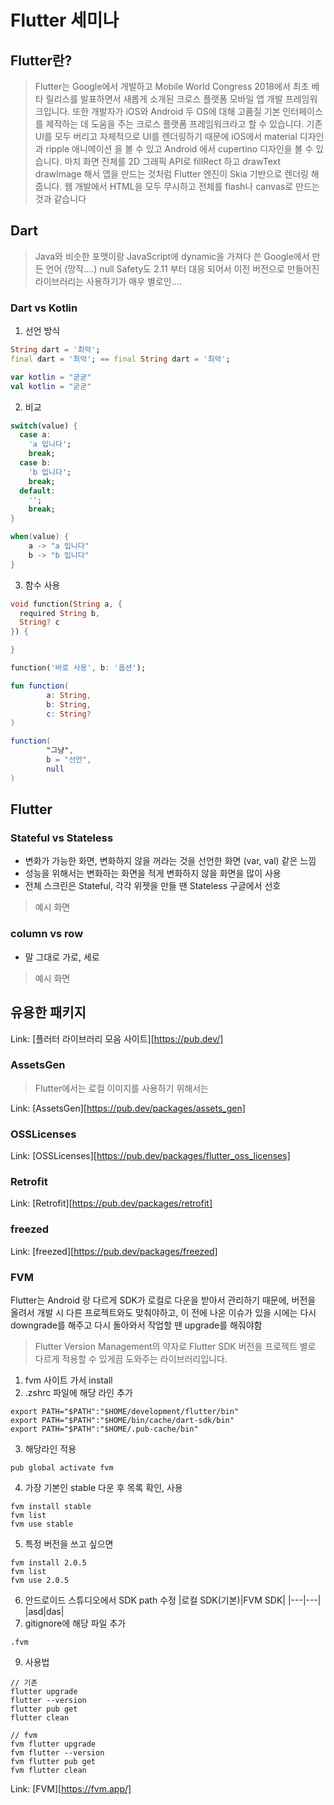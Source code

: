 # Flutter 세미나

## Flutter란?

> Flutter는 Google에서 개발하고 Mobile World Congress 2018에서 최초 베타 릴리스를 발표하면서 새롭게 소개된 크로스 플랫폼 모바일 앱 개발 프레임워크입니다. 또한 개발자가 iOS와 Android 두 OS에 대해 고품질 기본 인터페이스를 제작하는 데 도움을 주는 크로스 플랫폼 프레임워크라고 할 수 있습니다. 기존 UI를 모두 버리고 자체적으로 UI를 렌더링하기 때문에 iOS에서 material 디자인과 ripple 애니메이션 을 볼 수 있고 Android 에서 cupertino 디자인을 볼 수 있습니다. 마치 화면 전체를 2D 그래픽 API로 fillRect 하고 drawText drawImage 해서 앱을 만드는 것처럼 Flutter 엔진이 Skia 기반으로 렌더링 해줍니다. 웹 개발에서 HTML을 모두 무시하고 전체를 flash나 canvas로 만드는 것과 같습니다

## Dart

> Java와 비슷한 포맷이랑 JavaScript에 dynamic을 가져다 쓴 Google에서 만든 언어 (망작....) null Safety도 2.11 부터 대응 되어서 이전 버전으로 만들어진 라이브러리는 사용하기가 매우 별로인....

### Dart vs Kotlin

1. 선언 방식

```dart
String dart = '최악';
final dart = '최악'; == final String dart = '최악'; 
```

```kotlin
var kotlin = "굳굳" 
val kotlin = "굳굳"
```

2. 비교

```dart
switch(value) {
  case a: 
    'a 입니다';
    break;
  case b:
    'b 입니다';
    break;
  default:
    '';
    break;
}
```

```kotlin
when(value) {
    a -> "a 입니다"
    b -> "b 입니다"
}
```

3. 함수 사용

```dart
void function(String a, {
  required String b,
  String? c
}) {

}

function('바로 사용', b: '옵션');
```

```kotlin
fun function(
        a: String,
        b: String,
        c: String?
)

function(
        "그냥",
        b = "선언",
        null
)
```

## Flutter

### Stateful vs Stateless

- 변화가 가능한 화면, 변화하지 않을 꺼라는 것을 선언한 화면 (var, val) 같은 느낌
- 성능을 위해서는 변화하는 화면을 적게 변화하지 않을 화면을 많이 사용
- 전체 스크린은 Stateful, 각각 위젯을 만들 땐 Stateless 구글에서 선호

> 예시 화면

### column vs row

- 말 그대로 가로, 세로

> 예시 화면

## 유용한 패키지
Link: [플러터 라이브러리 모음 사이트][https://pub.dev/]

### AssetsGen

> Flutter에서는 로컬 이미지를 사용하기 위해서는  

Link: [AssetsGen][https://pub.dev/packages/assets_gen]

### OSSLicenses
Link: [OSSLicenses][https://pub.dev/packages/flutter_oss_licenses]

### Retrofit
Link: [Retrofit][https://pub.dev/packages/retrofit]

### freezed
Link: [freezed][https://pub.dev/packages/freezed]

### FVM

Flutter는 Android 랑 다르게 SDK가 로컬로 다운을 받아서 관리하기 때문에, 버전을 올려서 개발 시 다른 프로젝트와도 맞춰야하고, 이 전에 나온 이슈가 있을 시에는 다시 downgrade를 해주고 다시 돌아와서 작업할 땐 upgrade를 해줘야함

> Flutter Version Management의 약자로 Flutter SDK 버전을 프로젝트 별로 다르게 적용할 수 있게끔 도와주는 라이브러리입니다.

1. fvm 사이트 가서 install
2. .zshrc 파일에 해당 라인 추가
```shell
export PATH="$PATH":"$HOME/development/flutter/bin"
export PATH="$PATH":"$HOME/bin/cache/dart-sdk/bin"
export PATH="$PATH":"$HOME/.pub-cache/bin"
```
3. 해당라인 적용
```shell
pub global activate fvm
```
4. 가장 기본인 stable 다운 후 목록 확인, 사용
```shell
fvm install stable
fvm list
fvm use stable
```
5. 특정 버전을 쓰고 싶으면
```shell
fvm install 2.0.5
fvm list
fvm use 2.0.5
```
6. 안드로이드 스튜디오에서 SDK path 수정
|로컬 SDK(기본)|FVM SDK|
|---|---|
|asd|das|
7. gitignore에 해당 파일 추가
```shell
.fvm
```
9. 사용법
```shell
// 기존
flutter upgrade
flutter --version
flutter pub get
flutter clean

// fvm
fvm flutter upgrade
fvm flutter --version
fvm flutter pub get
fvm flutter clean
```

Link: [FVM][https://fvm.app/]